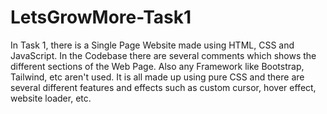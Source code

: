 # LetsGrowMore-Task1
In Task 1, there is a Single Page Website made using HTML, CSS and JavaScript. In the Codebase there are several comments which shows the different sections of the Web Page. Also any Framework like Bootstrap, Tailwind, etc aren't used. It is all made up using pure CSS and there are several different features and effects such as custom cursor, hover effect, website loader, etc.
